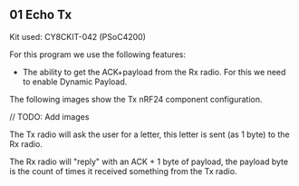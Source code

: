 ## 01 Echo Tx
Kit used: CY8CKIT-042 (PSoC4200)

For this program we use the following features:
- The ability to get the ACK+payload from the Rx radio. For this we need to enable Dynamic Payload.

The following images show the Tx nRF24 component configuration.

// TODO: Add images

The Tx radio will ask the user for a letter, this letter is sent (as 1 byte) to the Rx radio.

The Rx radio will "reply" with an ACK + 1 byte of payload, the payload byte is the count of times it received something from the Tx radio.
